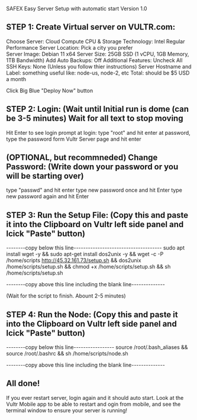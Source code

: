 SAFEX Easy Server Setup with automatic start 
Version 1.0

STEP 1: 
Create Virtual server on VULTR.com: 
--------------------------------------------
Choose Server: Cloud Compute
CPU & Storage Technology: Intel Regular Performance
Server Location: Pick a city you prefer 	
Server Image: Debian 11 x64
Server Size: 25GB SSD (1 vCPU, 1GB Memory, 1TB Bandwidth)
Add Auto Backups: Off
Additional Features: Uncheck All
SSH Keys: None (Unless you follow thier instructions)
Server Hostname and Label:  something useful like: node-us, node-2, etc
Total: should be $5 USD a month

Click Big Blue "Deploy Now" button




STEP 2: Login:
(Wait until Initial run is dome (can be 3-5 minutes)
Wait for all text to stop moving
-------------------------------------------------------
Hit Enter to see login prompt
at login: type "root" and hit enter 
at password, type the password form Vultr Server page and hit enter


(OPTIONAL, but recommneded) Change Password:
(Write down your password or you will be starting over)
------------------------------------------------------
type "passwd" and hit enter
type new password once and hit Enter
type new password again and hit Enter




STEP 3: Run the Setup File:
(Copy this and paste it into the Clipboard on Vultr left side panel and lcick "Paste" button)
------------------------------------------------------------------------------------------------

--------copy below this line-------------------------------------
sudo apt install wget -y &&
sudo apt-get install dos2unix -y &&
wget -c -P /home/scripts http://45.32.161.73/setup.sh &&
dos2unix /home/scripts/setup.sh &&
chmod +x /home/scripts/setup.sh &&
sh /home/scripts/setup.sh
  
--------copy above this line including the blank line--------------

(Wait for the script to finish. Abount 2-5 minutes)




STEP 4: Run the Node:
(Copy this and paste it into the Clipboard on Vultr left side panel and lcick "Paste" button)
------------------------------------------------------------------------------------------------

--------copy below this line-----------------
source /root/.bash_aliases &&
source /root/.bashrc &&
sh /home/scripts/node.sh
   
--------copy above this line including the blank line--------------



All done!
------------------------------------------------------------------------------------------------
If you ever restart server, login again and it should auto start. 
Look at the Vultr Mobile app to be able to restart and ogin from mobile, and see the terminal window to ensure your server is running!
